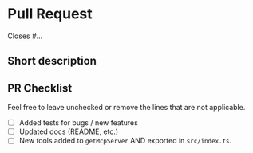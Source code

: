 # Pull Request

Closes #...

## Short description

<!--
Please describe your implementation and any details that we should keep in mind during review.
-->

## PR Checklist

Feel free to leave unchecked or remove the lines that are not applicable.

-   [ ] Added tests for bugs / new features
-   [ ] Updated docs (README, etc.)
-   [ ] New tools added to `getMcpServer` AND exported in `src/index.ts`.

<!--
_Note:_ versioning is handled by [release-please](https://github.com/googleapis/release-please) action, based on the PR title.
-->
